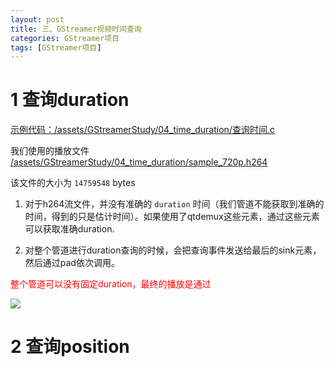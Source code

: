 ```yaml
---
layout: post
title: 三、GStreamer视频时间查询
categories: GStreamer项目
tags: [GStreamer项目]
---
```



# 1 查询duration

[示例代码：/assets/GStreamerStudy/04_time_duration/查询时间.c](/assets/GStreamerStudy/04_time_duration/查询时间.c)

我们使用的播放文件 [/assets/GStreamerStudy/04_time_duration/sample_720p.h264](/assets/GStreamerStudy/04_time_duration/sample_720p.h264)

该文件的大小为 `14759548` bytes

1. 对于h264流文件，并没有准确的 `duration` 时间（我们管道不能获取到准确的时间，得到的只是估计时间）。如果使用了qtdemux这些元素，通过这些元素可以获取准确duration.

2. 对整个管道进行duration查询的时候，会把查询事件发送给最后的sink元素，然后通过pad依次调用。

<font color='red'>
整个管道可以没有固定duration，最终的播放是通过
</font>

![](/assets/GStreamerStudy/04_time_duration/查询duration分析.png)

# 2 查询position


